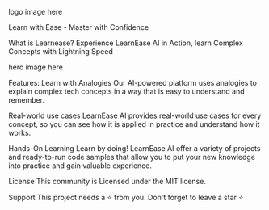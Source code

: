 logo image here

Learn with Ease - Master with Confidence

What is Learnease?
Experience LearnEase AI in Action, learn Complex Concepts with Lightning Speed

hero image here

Features:
Learn with Analogies
Our AI-powered platform uses analogies to explain complex tech concepts in a way that is easy to understand and remember.

Real-world use cases
LearnEase AI provides real-world use cases for every concept, so you can see how it is applied in practice and understand how it works.

Hands-On Learning
Learn by doing! LearnEase AI offer a variety of projects and ready-to-run code samples that allow you to put your new knowledge into practice and gain valuable experience.

License
This community is Licensed under the MIT license.

Support
This project needs a ⭐️ from you. Don't forget to leave a star ⭐️
